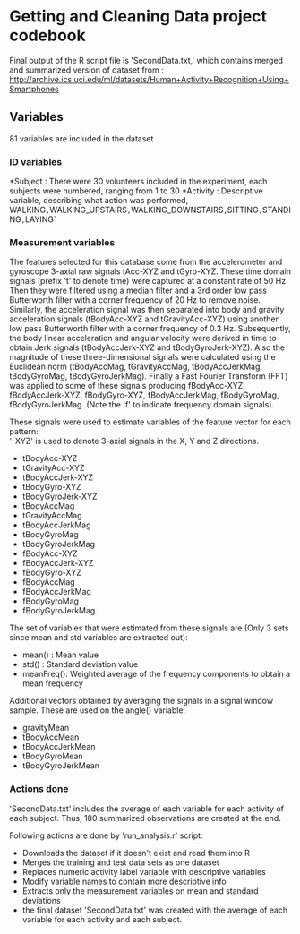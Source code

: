 # Getting and Cleaning Data project codebook
Final output of the R script file is 'SecondData.txt,' which contains merged and summarized version of dataset from : http://archive.ics.uci.edu/ml/datasets/Human+Activity+Recognition+Using+Smartphones

## Variables
81 variables are included in the dataset

### ID variables

*Subject : There were 30 volunteers included in the experiment, each subjects were numbered, ranging from 1 to 30
*Activity : Descriptive variable, describing what action was performed, WALKING`,`WALKING_UPSTAIRS`,`WALKING_DOWNSTAIRS`,`SITTING`,`STANDING`,`LAYING`

### Measurement variables

The features selected for this database come from the accelerometer and gyroscope 3-axial raw signals tAcc-XYZ and tGyro-XYZ. These time domain signals (prefix 't' to denote time) were captured at a constant rate of 50 Hz. Then they were filtered using a median filter and a 3rd order low pass Butterworth filter with a corner frequency of 20 Hz to remove noise. Similarly, the acceleration signal was then separated into body and gravity acceleration signals (tBodyAcc-XYZ and tGravityAcc-XYZ) using another low pass Butterworth filter with a corner frequency of 0.3 Hz. 
Subsequently, the body linear acceleration and angular velocity were derived in time to obtain Jerk signals (tBodyAccJerk-XYZ and tBodyGyroJerk-XYZ). Also the magnitude of these three-dimensional signals were calculated using the Euclidean norm (tBodyAccMag, tGravityAccMag, tBodyAccJerkMag, tBodyGyroMag, tBodyGyroJerkMag). 
Finally a Fast Fourier Transform (FFT) was applied to some of these signals producing fBodyAcc-XYZ, fBodyAccJerk-XYZ, fBodyGyro-XYZ, fBodyAccJerkMag, fBodyGyroMag, fBodyGyroJerkMag. (Note the 'f' to indicate frequency domain signals). 

These signals were used to estimate variables of the feature vector for each pattern:  
'-XYZ' is used to denote 3-axial signals in the X, Y and Z directions.

* tBodyAcc-XYZ
* tGravityAcc-XYZ
* tBodyAccJerk-XYZ
* tBodyGyro-XYZ
* tBodyGyroJerk-XYZ
* tBodyAccMag
* tGravityAccMag
* tBodyAccJerkMag
* tBodyGyroMag
* tBodyGyroJerkMag
* fBodyAcc-XYZ
* fBodyAccJerk-XYZ
* fBodyGyro-XYZ
* fBodyAccMag
* fBodyAccJerkMag
* fBodyGyroMag
* fBodyGyroJerkMag

The set of variables that were estimated from these signals are (Only 3 sets since mean and std variables are extracted out): 

* mean() : Mean value
* std() : Standard deviation value
* meanFreq(): Weighted average of the frequency components to obtain a mean frequency

Additional vectors obtained by averaging the signals in a signal window sample. These are used on the angle() variable:

* gravityMean
* tBodyAccMean
* tBodyAccJerkMean
* tBodyGyroMean
* tBodyGyroJerkMean

### Actions done

'SecondData.txt' includes the average of each variable for each activity of each subject. Thus, 180 summarized observations are created at the end.

Following actions are done by 'run_analysis.r' script:

* Downloads the dataset if it doesn't exist and read them into R
* Merges the training and test data sets as one dataset
* Replaces numeric activity label variable with descriptive variables
* Modify variable names to contain more descriptive info
* Extracts only the measurement variables on mean and standard deviations
* the final dataset 'SecondData.txt' was created with the average of each variable for each activity and each subject.